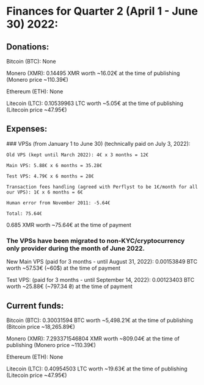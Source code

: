 # Finances for Quarter 2 (April 1 - June 30) 2022:


## Donations:

Bitcoin (BTC): None

Monero (XMR): 0.14495 XMR worth ~16.02€ at the time of publishing (Monero price ~110.39€)

Ethereum (ETH): None

Litecoin (LTC): 0.10539963 LTC worth ~5.05€ at the time of publishing (Litecoin price ~47.95€)


## Expenses:

### VPSs (from January 1 to June 30) (technically paid on July 3, 2022):

```
Old VPS (kept until March 2022): 4€ x 3 months = 12€

Main VPS: 5.88€ x 6 months = 35.28€

Test VPS: 4.79€ x 6 months = 28€

Transaction fees handling (agreed with Perflyst to be 1€/month for all our VPS): 1€ x 6 months = 6€

Human error from November 2011: -5.64€

Total: 75.64€
```

0.685 XMR worth ~75.64€ at the time of payment

### The VPSs have been migrated to non-KYC/cryptocurrency only provider during the month of June 2022.

New Main VPS (paid for 3 months - until August 31, 2022): 0.00153849 BTC worth ~57.53€ (~60$) at the time of payment

Test VPS: (paid for 3 months - until September 14, 2022): 0.00123403 BTC worth ~25.88€ (~797.34 ₴) at the time of payment


## Current funds:

Bitcoin (BTC): 0.30031594 BTC worth ~5,498.21€ at the time of publishing (Bitcoin price ~18,265.89€)

Monero (XMR):  7.293371546804 XMR worth ~809.04€ at the time of publishing (Monero price ~110.39€)

Ethereum (ETH): None

Litecoin (LTC): 0.40954503 LTC worth ~19.63€ at the time of publishing (Litecoin price ~47.95€)

